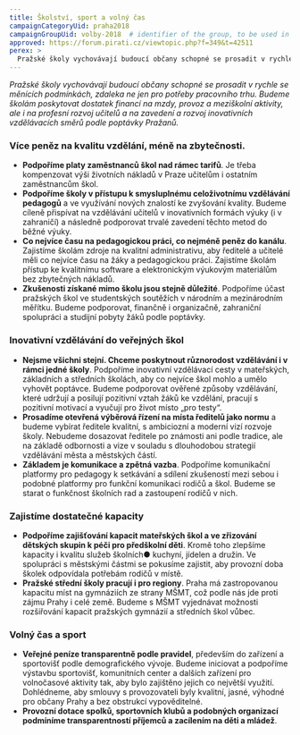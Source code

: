 ```yaml
---
title: Školství, sport a volný čas
campaignCategoryUid: praha2018
campaignGroupUid: volby-2018  # identifier of the group, to be used in program point
approved: https://forum.pirati.cz/viewtopic.php?f=349&t=42511 
perex: >
  Pražské školy vychovávají budoucí občany schopné se prosadit v rychle se měnících podmínkách, zdaleka ne jen pro potřeby pracovního trhu. Budeme školám poskytovat dostatek financí na mzdy, provoz a meziškolní aktivity, ale i na profesní rozvoj učitelů a na zavedení a rozvoj inovativních vzdělávacích směrů podle poptávky Pražanů.
---
```


*Pražské školy vychovávají budoucí občany schopné se prosadit v rychle se měnících
podmínkách, zdaleka ne jen pro potřeby pracovního trhu. Budeme školám poskytovat
dostatek financí na mzdy, provoz a meziškolní aktivity, ale i na profesní rozvoj učitelů
a na zavedení a rozvoj inovativních vzdělávacích směrů podle poptávky Pražanů.*

### Více peněz na kvalitu vzdělání, méně na zbytečnosti.
* **Podpoříme platy zaměstnanců škol nad rámec tarifů**. Je třeba kompenzovat výši
životních nákladů v Praze učitelům i ostatním zaměstnancům škol.
* **Podpoříme školy v přístupu k smysluplnému celoživotnímu vzdělávání
pedagogů** a ve využívání nových znalostí ke zvyšování kvality. Budeme cíleně
přispívat na vzdělávání učitelů v inovativních formách výuky (i v zahraničí) a
následně podporovat trvalé zavedení těchto metod do běžné výuky.
* **Co nejvíce času na pedagogickou práci, co nejméně peněz do kanálu**. Zajistíme
školám zdroje na kvalitní administrativu, aby ředitelé a učitelé měli co nejvíce času na
žáky a pedagogickou práci. Zajistíme školám přístup ke kvalitnímu software a
elektronickým výukovým materiálům bez zbytečných nákladů.
* **Zkušenosti získané mimo školu jsou stejně důležité**. Podpoříme účast pražských
škol ve studentských soutěžích v národním a mezinárodním měřítku. Budeme
podporovat, finančně i organizačně, zahraniční spolupráci a studijní pobyty žáků
podle poptávky.

### Inovativní vzdělávání do veřejných škol
* **Nejsme všichni stejní. Chceme poskytnout různorodost vzdělávání i v rámci
jedné školy**. Podpoříme inovativní vzdělávací cesty v mateřských, základních a
středních školách, aby co nejvíce škol mohlo a umělo vyhovět poptávce. Budeme
podporovat ověřené způsoby vzdělávání, které udržují a posilují pozitivní vztah žáků
ke vzdělání, pracují s pozitivní motivací a vyučují pro život místo „pro testy“.
* **Prosadíme otevřená výběrová řízení na místa ředitelů jako normu** a budeme
vybírat ředitele kvalitní, s ambiciozní a moderní vizí rozvoje školy. Nebudeme
dosazovat ředitele po známosti ani podle tradice, ale na základě odbornosti a vize v
souladu s dlouhodobou strategií vzdělávání města a městských částí.
* **Základem je komunikace a zpětná vazba**. Podpoříme komunikační platformy pro
pedagogy k setkávání a sdílení zkušeností mezi sebou i podobné platformy pro
funkční komunikaci rodičů a škol. Budeme se starat o funkčnost školních rad a
zastoupení rodičů v nich.

### Zajistíme dostatečné kapacity
* **Podpoříme zajišťování kapacit mateřských škol a ve zřizování dětských skupin
k péči pro předškolní děti**. Kromě toho zlepšíme kapacity i kvalitu služeb školních●
kuchyní, jídelen a družin. Ve spolupráci s městskými částmi se pokusíme zajistit, aby
provozní doba školek odpovídala potřebám rodičů v místě.
* **Pražské střední školy pracují i pro regiony**. Praha má zastropovanou kapacitu
míst na gymnáziích ze strany MŠMT, což podle nás jde proti zájmu Prahy i celé
země. Budeme s MŠMT vyjednávat možnosti rozšiřování kapacit pražských gymnázií
a středních škol vůbec.

### Volný čas a sport
* **Veřejné peníze transparentně podle pravidel**, především do zařízení a sportovišť
podle demografického vývoje. Budeme iniciovat a podpoříme výstavbu sportovišť,
komunitních center a dalších zařízení pro volnočasové aktivity tak, aby bylo zajištěno
jejich co největší využití. Dohlédneme, aby smlouvy s provozovateli byly kvalitní,
jasné, výhodné pro občany Prahy a bez obstrukcí vypověditelné.
* **Provozní dotace spolků, sportovních klubů a podobných organizací podmíníme
transparentností příjemců a zacílením na děti a mládež**.

